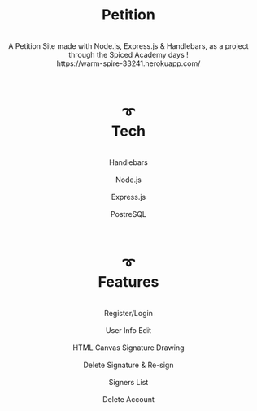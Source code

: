 

<div align=center>
 <h1>Petition</h1>
 <br>A Petition Site made with Node.js, Express.js & Handlebars, as a project through the Spiced Academy days !</br>
 <div>https://warm-spire-33241.herokuapp.com/</div>
 </div>
 
 <div align=center>
<h1><br>➰</br> Tech</h1>
<div align=center>
<br>Handlebars</br>
<br>Node.js</br>
<br>Express.js</br>
<br>PostreSQL</br>
 </div>
 
 <div>
  <div align=center>
   <h1><br>➰</br> Features</h1>
 <div align=center>
  <br>Register/Login</br>
<br>User Info Edit</br>
<br>HTML Canvas Signature Drawing</br>
<br>Delete Signature & Re-sign</br>
<br>Signers List</br>
<br>Delete Account</br>

 </div>
 <div>


